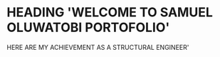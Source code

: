 # HEADING 'WELCOME TO SAMUEL OLUWATOBI PORTOFOLIO'
<p>HERE ARE MY ACHIEVEMENT AS A STRUCTURAL ENGINEER'
